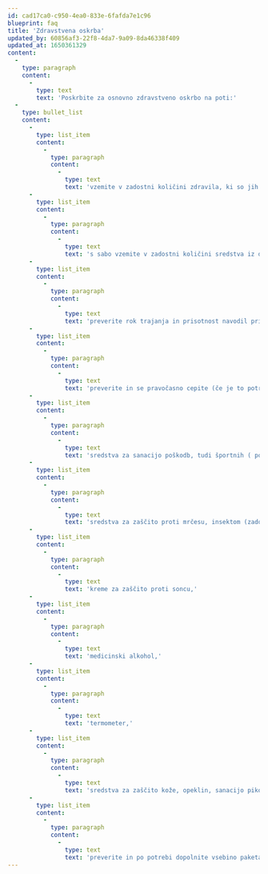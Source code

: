 ```yaml
---
id: cad17ca0-c950-4ea0-833e-6fafda7e1c96
blueprint: faq
title: 'Zdravstvena oskrba'
updated_by: 60856af3-22f8-4da7-9a09-8da46338f409
updated_at: 1650361329
content:
  -
    type: paragraph
    content:
      -
        type: text
        text: 'Poskrbite za osnovno zdravstveno oskrbo na poti:'
  -
    type: bullet_list
    content:
      -
        type: list_item
        content:
          -
            type: paragraph
            content:
              -
                type: text
                text: 'vzemite v zadostni količini zdravila, ki so jih vam in sopotnikom predpisali zdravniki,'
      -
        type: list_item
        content:
          -
            type: paragraph
            content:
              -
                type: text
                text: 's sabo vzemite v zadostni količini sredstva iz domače lekarne, ki naj vsebuje sredstva proti bolečini, slabosti, bruhanju, driski, zaprtju, vročini, zobobolu, glavobolu, alergijam...'
      -
        type: list_item
        content:
          -
            type: paragraph
            content:
              -
                type: text
                text: 'preverite rok trajanja in prisotnost navodil pri zdravilih, ki ste se jih namenili vzeti s sabo,'
      -
        type: list_item
        content:
          -
            type: paragraph
            content:
              -
                type: text
                text: 'preverite in se pravočasno cepite (če je to potrebno, proti katerim boleznim oziroma okužbam),'
      -
        type: list_item
        content:
          -
            type: paragraph
            content:
              -
                type: text
                text: 'sredstva za sanacijo poškodb, tudi športnih ( povoji, elastični povoji, obliži, gaze'
      -
        type: list_item
        content:
          -
            type: paragraph
            content:
              -
                type: text
                text: 'sredstva za zaščito proti mrčesu, insektom (zadostno količino in pravo kvaliteto- kreme, razni razpršilci, počasi gorljive spirale, baterijski odganjalci...),'
      -
        type: list_item
        content:
          -
            type: paragraph
            content:
              -
                type: text
                text: 'kreme za zaščito proti soncu,'
      -
        type: list_item
        content:
          -
            type: paragraph
            content:
              -
                type: text
                text: 'medicinski alkohol,'
      -
        type: list_item
        content:
          -
            type: paragraph
            content:
              -
                type: text
                text: 'termometer,'
      -
        type: list_item
        content:
          -
            type: paragraph
            content:
              -
                type: text
                text: 'sredstva za zaščito kože, opeklin, sanacijo pikov insektov,'
      -
        type: list_item
        content:
          -
            type: paragraph
            content:
              -
                type: text
                text: 'preverite in po potrebi dopolnite vsebino paketa prve pomoči v avtodomu,'
---
```

